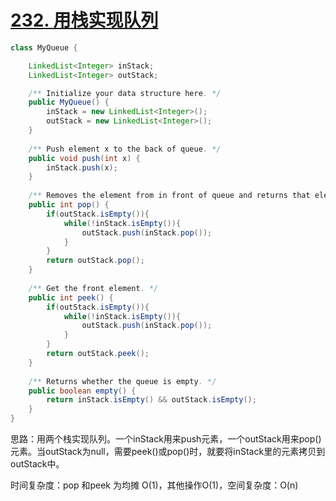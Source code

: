 # [232. 用栈实现队列](https://leetcode-cn.com/problems/implement-queue-using-stacks/)

```java
class MyQueue {

    LinkedList<Integer> inStack;
    LinkedList<Integer> outStack;

    /** Initialize your data structure here. */
    public MyQueue() {
        inStack = new LinkedList<Integer>();
        outStack = new LinkedList<Integer>();
    }
    
    /** Push element x to the back of queue. */
    public void push(int x) {
        inStack.push(x);
    }
    
    /** Removes the element from in front of queue and returns that element. */
    public int pop() {
        if(outStack.isEmpty()){
            while(!inStack.isEmpty()){
                outStack.push(inStack.pop());
            }
        }
        return outStack.pop();
    }
    
    /** Get the front element. */
    public int peek() {
        if(outStack.isEmpty()){
            while(!inStack.isEmpty()){
                outStack.push(inStack.pop());
            }
        }
        return outStack.peek();
    }
    
    /** Returns whether the queue is empty. */
    public boolean empty() {
        return inStack.isEmpty() && outStack.isEmpty();
    }
}
```

思路：用两个栈实现队列。一个inStack用来push元素，一个outStack用来pop()元素。当outStack为null，需要peek()或pop()时，就要将inStack里的元素拷贝到outStack中。

时间复杂度：pop 和peek 为均摊 O(1)，其他操作O(1)，空间复杂度：O(n)